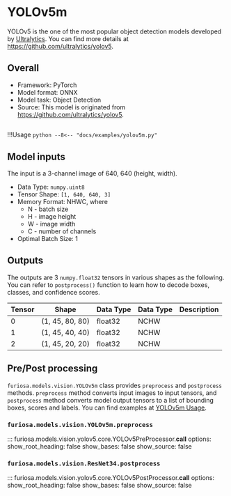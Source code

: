 # YOLOv5m

YOLOv5 is the one of the most popular object detection models developed by [Ultralytics](https://ultralytics.com/).
You can find more details at https://github.com/ultralytics/yolov5.

## Overall
* Framework: PyTorch
* Model format: ONNX
* Model task: Object Detection
* Source: This model is originated from https://github.com/ultralytics/yolov5.

## <a name="YOLOv5m_Usage"></a>
!!!Usage
    ```python
    --8<-- "docs/examples/yolov5m.py"
    ```

## Model inputs
The input is a 3-channel image of 640, 640 (height, width).

* Data Type: `numpy.uint8`
* Tensor Shape: `[1, 640, 640, 3]`
* Memory Format: NHWC, where
    * N - batch size
    * H - image height
    * W - image width
    * C - number of channels
* Optimal Batch Size: 1

## Outputs
The outputs are 3 `numpy.float32` tensors in various shapes as the following. 
You can refer to `postprocess()` function to learn how to decode boxes, classes, and confidence scores.

| Tensor | Shape             | Data Type | Data Type | Description |
|--------|-------------------|-----------|-----------|-------------|
| 0      | (1, 45, 80, 80)   | float32   | NCHW      |             |
| 1      | (1, 45, 40, 40)   | float32   | NCHW      |             |
| 2      | (1, 45, 20, 20)   | float32   | NCHW      |             |

## Pre/Post processing
`furiosa.models.vision.YOLOv5m` class provides `preprocess` and `postprocess` methods.
`preprocess` method converts input images to input tensors, and `postprocess` method converts 
model output tensors to a list of bounding boxes, scores and labels. 
You can find examples at [YOLOv5m Usage](#YOLOv5m_Usage).
 
### `furiosa.models.vision.YOLOv5m.preprocess`
::: furiosa.models.vision.yolov5.core.YOLOv5PreProcessor.__call__
    options:
        show_root_heading: false
        show_bases: false
        show_source: false
    
### `furiosa.models.vision.ResNet34.postprocess`
::: furiosa.models.vision.yolov5.core.YOLOv5PostProcessor.__call__
    options:
        show_root_heading: false
        show_bases: false
        show_source: false

